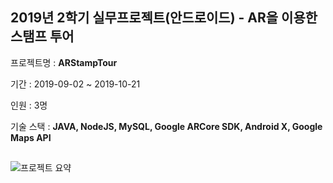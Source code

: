 ## 2019년 2학기 실무프로젝트(안드로이드) - AR을 이용한 스탬프 투어

프로젝트명 :  **ARStampTour**

기간 : 2019-09-02 ~ 2019-10-21

인원 : 3명

기술 스택 : **JAVA, NodeJS, MySQL, Google ARCore SDK, Android X, Google Maps API**

##


![프로젝트 요약](https://user-images.githubusercontent.com/41800328/71977577-7b958d00-325c-11ea-85e2-e04fb7e6dae2.png)

